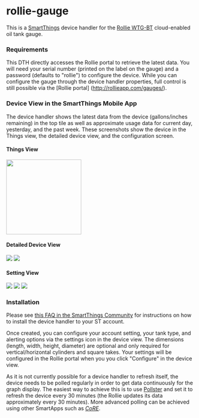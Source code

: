 # rollie-gauge
This is a [SmartThings](http://smartthings.com) device handler for the [Rollie WTG-BT](http://fuelminder.biz/rollie%20systems/wtg1%20remote%20tank%20gauge.html) cloud-enabled oil tank gauge. 

### Requirements
This DTH directly accesses the Rollie portal to retrieve the latest data.  You will need your serial number (printed on the label on the gauge) and a password (defaults to "rollie") to configure the device.  While you can configure the gauge through the device handler properties, full control is still possible via the [Rollie portal] (http://rollieapp.com/gauges/).

### Device View in the SmartThings Mobile App
The device handler shows the latest data from the device (gallons/inches remaining) in the top tile as well as approximate usage data for current day, yesterday, and the past week.  These screenshots show the device in the Things view, the detailed device view, and the configuration screen.

#### Things View
<img width="200" src="https://github.com/dlaporte/SmartThings/blob/master/DeviceHandlers/rollie-gauge/docs/IMG_2558.png">

#### Detailed Device View
<img src="https://github.com/dlaporte/SmartThings/blob/master/DeviceHandlers/rollie-gauge/docs/IMG_2559.png">
<img src="https://github.com/dlaporte/SmartThings/blob/master/DeviceHandlers/rollie-gauge/docs/IMG_2563.png">

#### Setting View
<img src="https://github.com/dlaporte/SmartThings/blob/master/DeviceHandlers/rollie-gauge/docs/IMG_2560.png">
<img src="https://github.com/dlaporte/SmartThings/blob/master/DeviceHandlers/rollie-gauge/docs/IMG_2561.png">
<img src="https://github.com/dlaporte/SmartThings/blob/master/DeviceHandlers/rollie-gauge/docs/IMG_2562.png">

### Installation
Please see [this FAQ in the SmartThings Community](https://community.smartthings.com/t/faq-an-overview-of-using-custom-code-in-smartthings/16772) for instructions on how to install the device handler to your ST account.

Once created, you can configure your account setting, your tank type, and alerting options via the settings icon in the device view.  The dimensions (length, width, height, diameter) are optional and only required for vertical/horizontal cylinders and square takes.  Your settings will be configured in the Rollie portal when you you click "Configure" in the device view.

As it is not currently possible for a device handler to refresh itself, the device needs to be polled regularly in order to get data continuously for the graph display. The easiest way to achieve this is to use [Pollster](https://community.smartthings.com/t/pollster-a-smartthings-polling-daemon/3447) and set it to refresh the device every 30 minutes (the Rollie updates its data approximately every 30 minutes). More advanced polling can be achieved using other SmartApps such as [*CoRE*](https://community.smartthings.com/t/release-candidate-core-communitys-own-rule-engine/57972).
